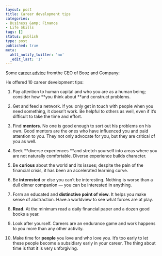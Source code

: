 ```yaml
---
layout: post
title: Career development tips
categories:
- Business &amp; Finance
- Life Skills
tags: []
status: publish
type: post
published: true
meta:
  aktt_notify_twitter: 'no'
  _edit_last: '1'
---
```

Some [ career advice](https://www4.gsb.columbia.edu/publicoffering/post/726855/CEO+Leadership+Advice%3A+Know+Thyself) fromthe CEO of Booz and Company:

He offered 10 career development tips:

1. Pay attention to human capital and who you are as a human being; consider how **you think about **and construct problems.

2. Get and feed a network. If you only get in touch with people when you need something, it doesn’t work. Be helpful to others as well, even if it’s difficult to take the time and effort.

3. Find **mentors**. No one is good enough to sort out his problems on his own. Good mentors are the ones who have influenced you and paid attention to you. They not only advocate for you, but they are critical of you as well.

4. Seek **diverse experiences **and stretch yourself into areas where you are not naturally comfortable. Diverse experience builds character.

5. Be **curious** about the world and its issues; despite the pain of the financial crisis, it has been an accelerated learning curve.

6. Be **interested** or else you can’t be interesting. Nothing is worse than a dull dinner companion — you can be interested in anything.

7. Form an educated and **distinctive point of view**. It helps you make sense of abstraction. Have a worldview to see what forces are at play.

8. **Read**. At the minimum read a daily financial paper and a dozen good books a year.

9. Look after yourself. Careers are an endurance game and work happens to you more than any other activity.

10. Make time for **people** you love and who love you. It’s too early to let these people become a subsidiary early in your career. The thing about time is that it is very unforgiving.
